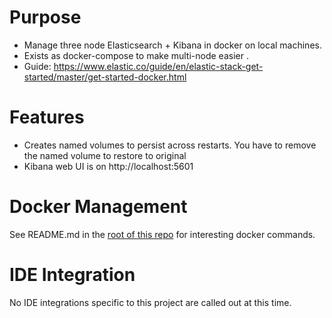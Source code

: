 # Purpose
* Manage three node Elasticsearch + Kibana in docker on local machines. 
* Exists as docker-compose to make multi-node easier .
* Guide: https://www.elastic.co/guide/en/elastic-stack-get-started/master/get-started-docker.html

# Features
* Creates named volumes to persist across restarts.  You have to remove the named volume to restore to original
* Kibana web UI is on http://localhost:5601

# Docker Management
See README.md in the [root of this repo](../README.md) for interesting docker commands.

# IDE Integration
No IDE integrations specific to this project are called out at this time.